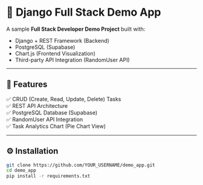 # 🧩 Django Full Stack Demo App

A sample **Full Stack Developer Demo Project** built with:
- Django + REST Framework (Backend)
- PostgreSQL (Supabase)
- Chart.js (Frontend Visualization)
- Third-party API Integration (RandomUser API)

---

## 🚀 Features
✅ CRUD (Create, Read, Update, Delete) Tasks  
✅ REST API Architecture  
✅ PostgreSQL Database (Supabase)  
✅ RandomUser API Integration  
✅ Task Analytics Chart (Pie Chart View)  

---

## ⚙️ Installation
```bash
git clone https://github.com/YOUR_USERNAME/demo_app.git
cd demo_app
pip install -r requirements.txt

